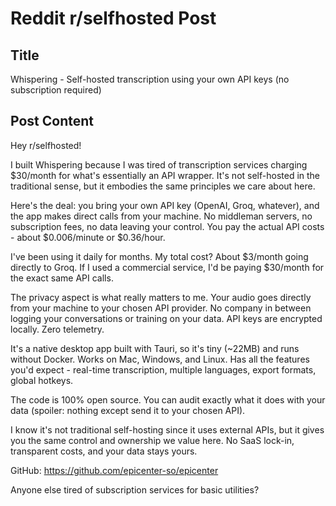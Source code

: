 # Reddit r/selfhosted Post

## Title
Whispering - Self-hosted transcription using your own API keys (no subscription required)

## Post Content

Hey r/selfhosted!

I built Whispering because I was tired of transcription services charging $30/month for what's essentially an API wrapper. It's not self-hosted in the traditional sense, but it embodies the same principles we care about here.

Here's the deal: you bring your own API key (OpenAI, Groq, whatever), and the app makes direct calls from your machine. No middleman servers, no subscription fees, no data leaving your control. You pay the actual API costs - about $0.006/minute or $0.36/hour.

I've been using it daily for months. My total cost? About $3/month going directly to Groq. If I used a commercial service, I'd be paying $30/month for the exact same API calls.

The privacy aspect is what really matters to me. Your audio goes directly from your machine to your chosen API provider. No company in between logging your conversations or training on your data. API keys are encrypted locally. Zero telemetry.

It's a native desktop app built with Tauri, so it's tiny (~22MB) and runs without Docker. Works on Mac, Windows, and Linux. Has all the features you'd expect - real-time transcription, multiple languages, export formats, global hotkeys.

The code is 100% open source. You can audit exactly what it does with your data (spoiler: nothing except send it to your chosen API).

I know it's not traditional self-hosting since it uses external APIs, but it gives you the same control and ownership we value here. No SaaS lock-in, transparent costs, and your data stays yours.

GitHub: https://github.com/epicenter-so/epicenter

Anyone else tired of subscription services for basic utilities?